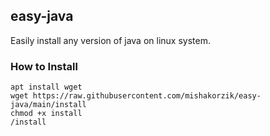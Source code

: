## easy-java
Easily install any version of java on linux system.

### How to Install

```
apt install wget
wget https://raw.githubusercontent.com/mishakorzik/easy-java/main/install
chmod +x install
/install
```
